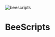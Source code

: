 ![beescripts](https://github.com/KawsarAhmad43/BeeScripts/assets/54704888/ab3956c9-b16b-449f-b11a-3f75bd47b040)

# BeeScripts
